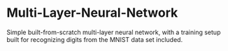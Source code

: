 # Multi-Layer-Neural-Network
Simple built-from-scratch multi-layer neural network, with a training setup built for recognizing digits from the MNIST data set included.
